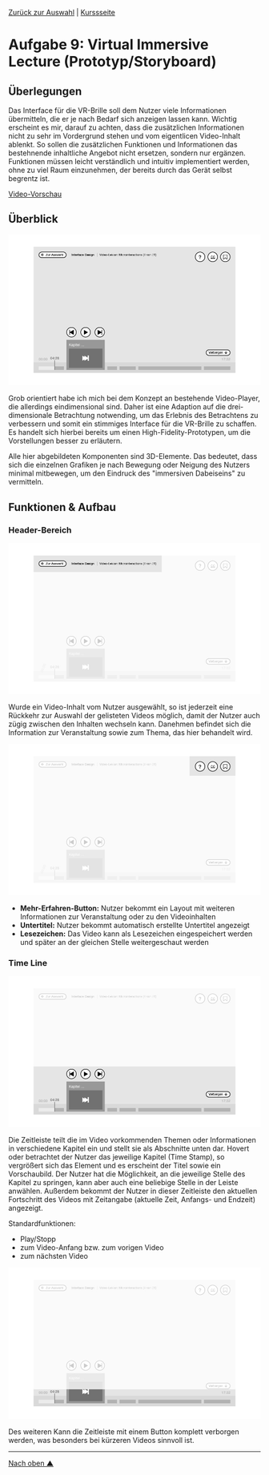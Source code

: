 [Zurück zur Auswahl](https://gionegel.github.io/IFD-WiSe20-21/) | [Kurssseite](https://webuser.hs-furtwangen.de/~rag/lehre/WiSe20-21/IFD/Kursinhalt/Team/)

# Aufgabe 9: Virtual Immersive Lecture (Prototyp/Storyboard)

## Überlegungen

Das Interface für die VR-Brille soll dem Nutzer viele Informationen übermitteln, die er je nach Bedarf sich anzeigen lassen kann. Wichtig erscheint es mir, darauf zu achten, dass die zusätzlichen Informationen nicht zu sehr im Vordergrund stehen und vom eigentlicen Video-Inhalt ablenkt. So sollen die zusätzlichen Funktionen und Informationen das bestehnende inhaltliche Angebot nicht ersetzen, sondern nur ergänzen. Funktionen müssen leicht verständlich und intuitiv implementiert werden, ohne zu viel Raum einzunehmen, der bereits durch das Gerät selbst begrentz ist.

[Video-Vorschau](#)


## Überblick

![1](task-9-img-1.jpg)

Grob orientiert habe ich mich bei dem Konzept an bestehende Video-Player, die allerdings eindimensional sind. Daher ist eine Adaption auf die drei-dimensionale Betrachtung notwending, um das Erlebnis des Betrachtens zu verbessern und somit ein stimmiges Interface für die VR-Brille zu schaffen. Es handelt sich hierbei bereits um einen High-Fidelity-Prototypen, um die Vorstellungen besser zu erläutern.

Alle hier abgebildeten Komponenten sind 3D-Elemente. Das bedeutet, dass sich die einzelnen Grafiken je nach Bewegung oder Neigung des Nutzers minimal mitbewegen, um den Eindruck des "immersiven Dabeiseins" zu vermitteln.

## Funktionen & Aufbau

### Header-Bereich

![2](task-9-img-2.jpg)

Wurde ein Video-Inhalt vom Nutzer ausgewählt, so ist jederzeit eine Rückkehr zur Auswahl der gelisteten Videos möglich, damit der Nutzer auch zügig zwischen den Inhalten wechseln kann. Danehmen befindet sich die Information zur Veranstaltung sowie zum Thema, das hier behandelt wird. 

![3](task-9-img-3.jpg)

* **Mehr-Erfahren-Button:** Nutzer bekommt ein Layout mit weiteren Informationen zur Veranstaltung oder zu den Videoinhalten
* **Untertitel:** Nutzer bekommt automatisch erstellte Untertitel angezeigt
* **Lesezeichen:** Das Video kann als Lesezeichen eingespeichert werden und später an der gleichen Stelle weitergeschaut werden

### Time Line

![4](task-9-img-4.jpg)

Die Zeitleiste teilt die im Video vorkommenden Themen oder Informationen in verschiedene Kapitel ein und stellt sie als Abschnitte unten dar. Hovert oder betrachtet der Nutzer das jeweilige Kapitel (Time Stamp), so vergrößert sich das Element und es erscheint der Titel sowie ein Vorschaubild. Der Nutzer hat die Möglichkeit, an die jeweilige Stelle des Kapitel zu springen, kann aber auch eine beliebige Stelle in der Leiste anwählen. Außerdem bekommt der Nutzer in dieser Zeitleiste den aktuellen Fortschritt des Videos mit Zeitangabe (aktuelle Zeit, Anfangs- und Endzeit) angezeigt.

Standardfunktionen:
* Play/Stopp
* zum Video-Anfang bzw. zum vorigen Video
* zum nächsten Video

![5](task-9-img-5.jpg)

Des weiteren Kann die Zeitleiste mit einem Button komplett verborgen werden, was besonders bei kürzeren Videos sinnvoll ist.



---
[Nach oben &#x25B2;](#top)
